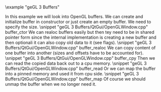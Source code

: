 
\example "geGL 3 Buffers"

In this example we will look into OpenGL buffers. We can create and initialize buffer in constructor or just create an empty buffer. We need to specify the size.
\snippet "geGL 3 Buffers/QtGui/OpenGLWindow.cpp" buffer_ctor
We can realoc buffers easily but then tey need to be in shared pointer form since the internal implementation is creating a new buffer and then optionali it can also copy old data to it (see flags).
\snippet "geGL 3 Buffers/QtGui/OpenGLWindow.cpp" buffer_realoc
We can copy content of one buffer into another (sizes and offsets have to be accounted for).
\snippet "geGL 3 Buffers/QtGui/OpenGLWindow.cpp" buffer_cpy
Then we can read the copied data back out to a cpu memory.
\snippet "geGL 3 Buffers/QtGui/OpenGLWindow.cpp" buffer_read
Or we can map the buffer into a pinned memory and used it from cpu side.
\snippet "geGL 3 Buffers/QtGui/OpenGLWindow.cpp" buffer_map
Of course we should unmap the buffer when we no longer need it.
